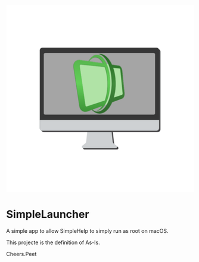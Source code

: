 ![SimpleLauncher Logo](https://raw.githubusercontent.com/peetinc/SimpleLauncher/master/Code/icon/icon.png)
# SimpleLauncher
A simple app to allow SimpleHelp to simply run as root on macOS.

This projecte is the definition of As-Is.

Cheers.Peet
